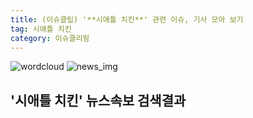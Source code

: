 ```yaml
---
title: (이슈클립) '**시애틀 치킨**' 관련 이슈, 기사 모아 보기
tag: 시애틀 치킨
category: 이슈클리핑
---
```

![wordcloud](https://s3.ap-northeast-2.amazonaws.com/lyrics101-wordcloud/2018-09-07-1536285916.png)
![news_img](https://user-images.githubusercontent.com/42597476/44507050-1206f400-a6e4-11e8-8d98-7ffbfebb353f.png)
## **'**시애틀 치킨**'** 뉴스속보 검색결과

